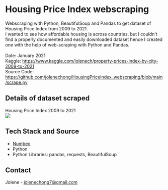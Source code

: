 # Housing Price Index webscraping
Webscraping with Python, BeautifulSoup and Pandas to get dataset of Housing Price Index from 2009 to 2021.
<br>
I wanted to see how affordable housing is across countries, but I couldn't find a properly documented and easily downloaded dataset hence I created one with the help of web-scraping with Python and Pandas. 
<br><br>
Date: January 2021 <br>
Kaggle: https://www.kaggle.com/jolenech/property-prices-index-by-city-2009-to-2021<br>
Source Code: https://github.com/jolenechong/HousingPriceIndex_webscraping/blob/main/scrape.py <br>

## Details of dataset scraped
Housing Price Index 2009 to 2021<br>
<img src='https://i.ibb.co/2Kx4yYh/Screenshot-2022-01-27-122045.png'/>

## Tech Stack and Source
- [Numbeo](https://www.numbeo.com/property-investment/rankings.jsp)
- Python
- Python Libraries: pandas, requests, BeautifulSoup

## Contact
Jolene - [jolenechong7@gmail.com](mailto:jolenechong7@gmail.com) <br>
